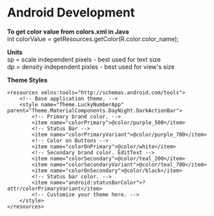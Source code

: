 # Android Development

**To get color value from colors.xml in Java**\
int colorValue = getResources.getColor(R.color.color_name);

**Units**\
sp = scale independent pixels - best used for text size\
dp = density independent pixles - best used for view's size

**Theme Styles**
```
<resources xmlns:tools="http://schemas.android.com/tools">
    <!-- Base application theme. -->
    <style name="Theme.LuckyNumberApp" parent="Theme.MaterialComponents.DayNight.DarkActionBar">
        <!-- Primary brand color. -->
        <item name="colorPrimary">@color/purple_500</item>
        <!-- Status Bar -->
        <item name="colorPrimaryVariant">@color/purple_700</item>
        <!-- Color on Buttons -->
        <item name="colorOnPrimary">@color/white</item>
        <!-- Secondary brand color. EditText -->
        <item name="colorSecondary">@color/teal_200</item>
        <item name="colorSecondaryVariant">@color/teal_700</item>
        <item name="colorOnSecondary">@color/black</item>
        <!-- Status bar color. -->
        <item name="android:statusBarColor">?attr/colorPrimaryVariant</item>
        <!-- Customize your theme here. -->
    </style>
</resources>
```
